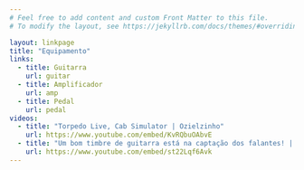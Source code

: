 ```yaml
---
# Feel free to add content and custom Front Matter to this file.
# To modify the layout, see https://jekyllrb.com/docs/themes/#overriding-theme-defaults

layout: linkpage
title: "Equipamento"
links:
  - title: Guitarra
    url: guitar
  - title: Amplificador
    url: amp
  - title: Pedal
    url: pedal
videos:
  - title: "Torpedo Live, Cab Simulator | Ozielzinho"
    url: https://www.youtube.com/embed/KvRQbuOAbvE
  - title: "Um bom timbre de guitarra está na captação dos falantes! | Bruno Mello"
    url: https://www.youtube.com/embed/st22Lqf6Avk
---
```

